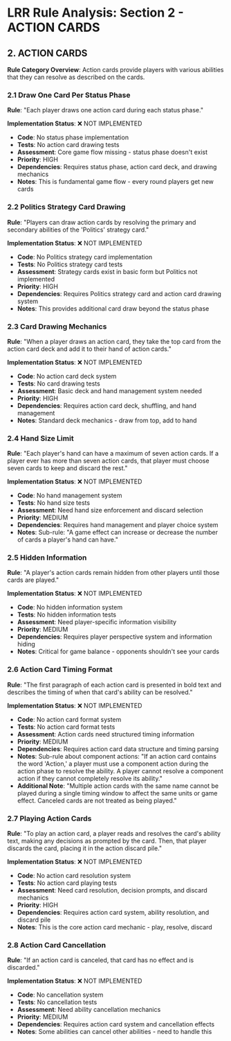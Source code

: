 # LRR Rule Analysis: Section 2 - ACTION CARDS

## 2. ACTION CARDS

**Rule Category Overview**: Action cards provide players with various abilities that they can resolve as described on the cards.

### 2.1 Draw One Card Per Status Phase
**Rule**: "Each player draws one action card during each status phase."

**Implementation Status**: ❌ NOT IMPLEMENTED
- **Code**: No status phase implementation
- **Tests**: No action card drawing tests
- **Assessment**: Core game flow missing - status phase doesn't exist
- **Priority**: HIGH
- **Dependencies**: Requires status phase, action card deck, and drawing mechanics
- **Notes**: This is fundamental game flow - every round players get new cards

### 2.2 Politics Strategy Card Drawing
**Rule**: "Players can draw action cards by resolving the primary and secondary abilities of the 'Politics' strategy card."

**Implementation Status**: ❌ NOT IMPLEMENTED
- **Code**: No Politics strategy card implementation
- **Tests**: No Politics strategy card tests
- **Assessment**: Strategy cards exist in basic form but Politics not implemented
- **Priority**: HIGH
- **Dependencies**: Requires Politics strategy card and action card drawing system
- **Notes**: This provides additional card draw beyond the status phase

### 2.3 Card Drawing Mechanics
**Rule**: "When a player draws an action card, they take the top card from the action card deck and add it to their hand of action cards."

**Implementation Status**: ❌ NOT IMPLEMENTED
- **Code**: No action card deck system
- **Tests**: No card drawing tests
- **Assessment**: Basic deck and hand management system needed
- **Priority**: HIGH
- **Dependencies**: Requires action card deck, shuffling, and hand management
- **Notes**: Standard deck mechanics - draw from top, add to hand

### 2.4 Hand Size Limit
**Rule**: "Each player's hand can have a maximum of seven action cards. If a player ever has more than seven action cards, that player must choose seven cards to keep and discard the rest."

**Implementation Status**: ❌ NOT IMPLEMENTED
- **Code**: No hand management system
- **Tests**: No hand size tests
- **Assessment**: Need hand size enforcement and discard selection
- **Priority**: MEDIUM
- **Dependencies**: Requires hand management and player choice system
- **Notes**: Sub-rule: "A game effect can increase or decrease the number of cards a player's hand can have."

### 2.5 Hidden Information
**Rule**: "A player's action cards remain hidden from other players until those cards are played."

**Implementation Status**: ❌ NOT IMPLEMENTED
- **Code**: No hidden information system
- **Tests**: No hidden information tests
- **Assessment**: Need player-specific information visibility
- **Priority**: MEDIUM
- **Dependencies**: Requires player perspective system and information hiding
- **Notes**: Critical for game balance - opponents shouldn't see your cards

### 2.6 Action Card Timing Format
**Rule**: "The first paragraph of each action card is presented in bold text and describes the timing of when that card's ability can be resolved."

**Implementation Status**: ❌ NOT IMPLEMENTED
- **Code**: No action card format system
- **Tests**: No action card format tests
- **Assessment**: Action cards need structured timing information
- **Priority**: MEDIUM
- **Dependencies**: Requires action card data structure and timing parsing
- **Notes**: Sub-rule about component actions: "If an action card contains the word 'Action,' a player must use a component action during the action phase to resolve the ability. A player cannot resolve a component action if they cannot completely resolve its ability."
- **Additional Note**: "Multiple action cards with the same name cannot be played during a single timing window to affect the same units or game effect. Canceled cards are not treated as being played."

### 2.7 Playing Action Cards
**Rule**: "To play an action card, a player reads and resolves the card's ability text, making any decisions as prompted by the card. Then, that player discards the card, placing it in the action discard pile."

**Implementation Status**: ❌ NOT IMPLEMENTED
- **Code**: No action card resolution system
- **Tests**: No action card playing tests
- **Assessment**: Need card resolution, decision prompts, and discard mechanics
- **Priority**: HIGH
- **Dependencies**: Requires action card system, ability resolution, and discard pile
- **Notes**: This is the core action card mechanic - play, resolve, discard

### 2.8 Action Card Cancellation
**Rule**: "If an action card is canceled, that card has no effect and is discarded."

**Implementation Status**: ❌ NOT IMPLEMENTED
- **Code**: No cancellation system
- **Tests**: No cancellation tests
- **Assessment**: Need ability cancellation mechanics
- **Priority**: MEDIUM
- **Dependencies**: Requires action card system and cancellation effects
- **Notes**: Some abilities can cancel other abilities - need to handle this
